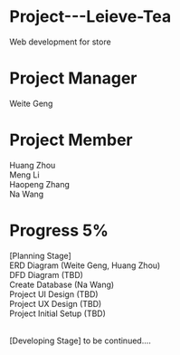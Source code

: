 # Project---Leieve-Tea
Web development for store

# Project Manager
Weite Geng

# Project Member
Huang Zhou
<br>
Meng Li
<br>
Haopeng Zhang
<br>
Na Wang

# Progress 5%
[Planning Stage]
<br>
ERD Diagram (Weite Geng, Huang Zhou)
<br>
DFD Diagram (TBD)
<br>
Create Database (Na Wang)
<br>
Project UI Design (TBD)
<br>
Project UX Design (TBD)
<br>
Project Initial Setup (TBD)

<br>
[Developing Stage]
to be continued....
